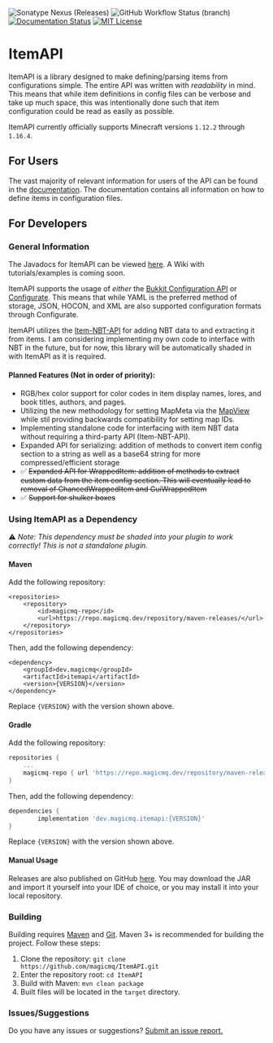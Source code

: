 ![Sonatype Nexus (Releases)](https://img.shields.io/nexus/r/dev.magicmq/itemapi?nexusVersion=3&server=https%3A%2F%2Frepo.magicmq.dev)
![GitHub Workflow Status (branch)](https://img.shields.io/github/workflow/status/SpongePowered/Configurate/Build%20And%20Test/master)
[![Documentation Status](https://readthedocs.org/projects/itemapi-documentation/badge/?version=latest)](https://itemapi-documentation.readthedocs.io/en/latest/?badge=latest)
[![MIT License](https://img.shields.io/badge/license-Apache%202.0-blue)](LICENSE)

# ItemAPI

ItemAPI is a library designed to make defining/parsing items from configurations simple. The entire API was written with *readability* in mind. This means that while item definitions in config files can be verbose and take up much space, this was intentionally done such that item configuration could be read as easily as possible.

ItemAPI currently officially supports Minecraft versions `1.12.2` through `1.16.4`.

## For Users

The vast majority of relevant information for users of the API can be found in the [documentation](https://itemapi-documentation.readthedocs.io/en/latest/). The documentation contains all information on how to define items in configuration files.

## For Developers

### General Information

The Javadocs for ItemAPI can be viewed [here](https://docs.magicmq.dev/something). A Wiki with tutorials/examples is coming soon.

ItemAPI supports the usage of *either* the [Bukkit Configuration API](https://hub.spigotmc.org/javadocs/bukkit/org/bukkit/configuration/ConfigurationSection.html) or [Configurate](https://github.com/SpongePowered/Configurate). This means that while YAML is the preferred method of storage, JSON, HOCON, and XML are also supported configuration formats through Configurate.

ItemAPI utilizes the [Item-NBT-API](https://github.com/tr7zw/Item-NBT-API) for adding NBT data to and extracting it from items. I am considering implementing my own code to interface with NBT in the future, but for now, this library will be automatically shaded in with ItemAPI as it is required.

#### Planned Features (Not in order of priority):

* RGB/hex color support for color codes in item display names, lores, and book titles, authors, and pages.
* Utilizing the new methodology for setting MapMeta via the [MapView](https://hub.spigotmc.org/javadocs/spigot/org/bukkit/map/MapView.html) while stil providing backwards compatibility for setting map IDs.
* Implementing standalone code for interfacing with item NBT data without requiring a third-party API (Item-NBT-API).
* Expanded API for serializing: addition of methods to convert item config section to a string as well as a base64 string for more compressed/efficient storage
* &#9989; ~~Expanded API for WrappedItem: addition of methods to extract custom data from the item config section. This will eventually lead to removal of ChancedWrappedItem and GuiWrappedItem~~
* &#9989; ~~Support for shulker boxes~~

### Using ItemAPI as a Dependency

&#9888;&nbsp;*Note: This dependency must be shaded into your plugin to work correctly! This is not a standalone plugin.*

#### Maven

Add the following repository:
``` maven
<repositories>
    <repository>
        <id>magicmq-repo</id>
        <url>https://repo.magicmq.dev/repository/maven-releases/</url>
    </repository>
</repositories>
```
Then, add the following dependency:
``` maven
<dependency>
    <groupId>dev.magicmq</groupId>
    <artifactId>itemapi</artifactId>
    <version>{VERSION}</version>
</dependency>
```
Replace `{VERSION}` with the version shown above.

#### Gradle

Add the following repository:
``` groovy
repositories {
    ...
    magicmq-repo { url 'https://repo.magicmq.dev/repository/maven-releases/' }
}
```
Then, add the following dependency:
``` groovy
dependencies {
        implementation 'dev.magicmq.itemapi:{VERSION}'
}
```
Replace `{VERSION}` with the version shown above.

#### Manual Usage

Releases are also published on GitHub [here](https://github.com/magicmq/ItemAPI/releases). You may download the JAR and import it yourself into your IDE of choice, or you may install it into your local repository.

### Building

Building requires [Maven](https://maven.apache.org/) and [Git](https://git-scm.com/). Maven 3+ is recommended for building the project. Follow these steps:

1. Clone the repository: `git clone https://github.com/magicmq/ItemAPI.git`
2. Enter the repository root: `cd ItemAPI`
3. Build with Maven: `mvn clean package`
4. Built files will be located in the `target` directory.

### Issues/Suggestions

Do you have any issues or suggestions? [Submit an issue report.](https://github.com/magicmq/ItemAPI/issues/new)
